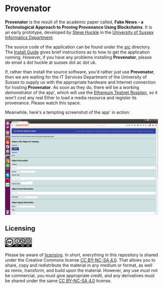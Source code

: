 # Provenator

**Provenator** is the result of the academic paper called, **Fake News - a Technological Approach to Proving Provenance Using Blockchains**. It is an early prototype, developed by [Steve Huckle](http://www.sussex.ac.uk/profiles/307882) in the [University of Sussex Informatics Department](http://www.sussex.ac.uk/informatics/).

The source code of the application can be found under the [src](src) directory. The [Install Guide](docs/INSTALL.md) gives brief instructions as to how to get the application running. However, if you have any problems installing **Provenator**, please do email s dot huckle at sussex dot ac dot uk.

If, rather than install the source software, you'd rather just use **Provenator**, then we are waiting for the IT Services Department of the University of Sussex to supply us with the appropriate hardware and Internet connection for hosting **Provenator**. As soon as they do, there will be a working demonstrator of the app', which will use the [Ethereum Testnet Rospten](https://github.com/ethereum/ropsten), so it won't cost any real Ether to load a media resource and register its provenance. Please watch this space.

Meanwhile, here's a tempting screenshot of the app' in action:

![Provenator homepage](images/fakeNewsApp.png)

## Licensing

![CC BY-NC-SA 4.0](images/ccbyncsa.png)

Please be aware of [licensing](docs/LICENSE.md). In short, everything in this repository is shared under the Creative Commons license [CC BY-NC-SA 4.0](https://creativecommons.org/licenses/by-nc-nd/4.0/). That allows you to share, copy and redistribute the material in any medium or format, as well as remix, transform, and build upon the material. However, any use must not be commercial, you must give appropriate credit, and any derivatives must be shared under the same [CC BY-NC-SA 4.0](https://creativecommons.org/licenses/by-nc-nd/4.0/) license.
